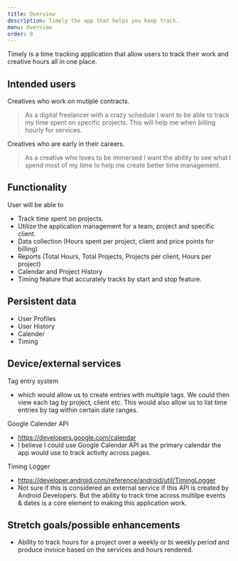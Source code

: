 ```yaml
---
title: Overview
description: Timely the app that helps you keep track.
menu: Overview
order: 0
---
```





Timely is a time tracking application that allow users to track their work and creative hours all in one place. 


## Intended users

Creatives who work on mutiple contracts. 

> As a digital freelancer with a crazy schedule I want to be able to track my time spent on specific projects. This will help me when billing hourly for services. 

Creatives who are early in their careers.

> As a creative who loves to be immersed I want the ability to see what I spend most of my time to help me create better time management. 

## Functionality

User will be able to
- Track time spent on projects.
- Utilize the application management for a team, project and specific client.
- Data collection (Hours spent per project, client and price points for billing)
- Reports (Total Hours, Total Projects, Projects per client, Hours per project)
- Calendar and Project History
- Timing feature that accurately tracks by start and stop feature. 

## Persistent data

- User Profiles
- User History
- Calender
- Timing 

## Device/external services

Tag entry system 
  - which would allow us to create entries with multiple tags. We could then view each tag by project, client etc. This would also allow us to list time entries by tag within certain date ranges. 

Google Calender API
 - https://developers.google.com/calendar
 - I believe I could use Google Calendar API as the primary calendar the app would use to track activity across pages. 
   
Timing Logger
- https://developer.android.com/reference/android/util/TimingLogger
- Not sure if this is considered an external service if this API is created by Android Developers. But the ability to track time across multilpe events & dates is a core element to making this application work. 


## Stretch goals/possible enhancements 

- Ability to track hours for a project over a weekly or bi weekly period and produce invoice based on the services and hours rendered. 